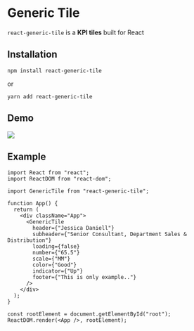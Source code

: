 # Generic Tile
`react-generic-tile` is a **KPI tiles** built for React

## Installation
```
npm install react-generic-tile
```
or
```
yarn add react-generic-tile
```

## Demo
![](https://i.imgur.com/BMsecOs.png)

## Example
```
import React from "react";
import ReactDOM from "react-dom";

import GenericTile from "react-generic-tile";

function App() {
  return (
    <div className="App">
      <GenericTile
        header={"Jessica Daniell"}
        subheader={"Senior Consultant, Department Sales & Distribution"}
        loading={false}
        number={"65.5"}
        scale={"MM"}
        color={"Good"}
        indicator={"Up"}
        footer={"This is only example.."}
      />
    </div>
  );
}

const rootElement = document.getElementById("root");
ReactDOM.render(<App />, rootElement);
```

